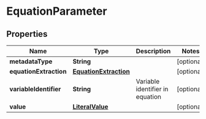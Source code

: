 # EquationParameter

## Properties
Name | Type | Description | Notes
------------ | ------------- | ------------- | -------------
**metadataType** | **String** |  |  [optional]
**equationExtraction** | [**EquationExtraction**](EquationExtraction.md) |  |  [optional]
**variableIdentifier** | **String** | Variable identifier in equation |  [optional]
**value** | [**LiteralValue**](LiteralValue.md) |  |  [optional]
